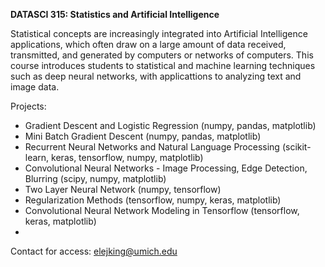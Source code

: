 **DATASCI 315: Statistics and Artificial Intelligence**

Statistical concepts are increasingly integrated into Artificial Intelligence applications, which often draw on a large amount of data received, transmitted, and generated by computers or networks of computers. This course introduces students to statistical and machine learning techniques such as deep neural networks, with applicattions to analyzing text and image data.

Projects:

- Gradient Descent and Logistic Regression (numpy, pandas, matplotlib)
- Mini Batch Gradient Descent (numpy, pandas, matplotlib)
- Recurrent Neural Networks and Natural Language Processing (scikit-learn, keras, tensorflow, numpy, matplotlib)
- Convolutional Neural Networks - Image Processing, Edge Detection, Blurring (scipy, numpy, matplotlib)
- Two Layer Neural Network (numpy, tensorflow)
- Regularization Methods (tensorflow, numpy, keras, matplotlib)
- Convolutional Neural Network Modeling in Tensorflow (tensorflow, keras, matplotlib)
- 

Contact for access: elejking@umich.edu
